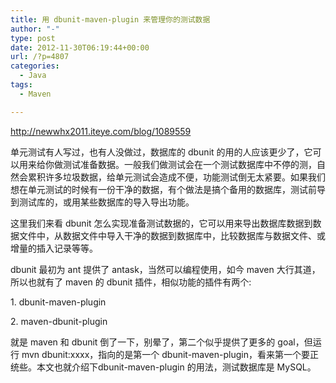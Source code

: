 ```yaml
---
title: 用 dbunit-maven-plugin 来管理你的测试数据
author: "-"
type: post
date: 2012-11-30T06:19:44+00:00
url: /?p=4807
categories:
  - Java
tags:
  - Maven

---
```

http://newwhx2011.iteye.com/blog/1089559

单元测试有人写过，也有人没做过，数据库的 dbunit 的用的人应该更少了，它可以用来给你做测试准备数据。一般我们做测试会在一个测试数据库中不停的测，自然会累积许多垃圾数据，给单元测试会造成不便，功能测试倒无太紧要。如果我们想在单元测试的时候有一份干净的数据，有个做法是搞个备用的数据库，测试前导到测试库的，或用某些数据库的导入导出功能。

这里我们来看 dbunit 怎么实现准备测试数据的，它可以用来导出数据库数据到数据文件中，从数据文件中导入干净的数据到数据库中，比较数据库与数据文件、或增量的插入记录等等。

dbunit 最初为 ant 提供了 antask，当然可以编程使用，如今 maven 大行其道，所以也就有了 maven 的 dbunit 插件，相似功能的插件有两个: 

1. dbunit-maven-plugin
  
2. maven-dbunit-plugin

就是 maven 和 dbunit 倒了一下，别晕了，第二个似乎提供了更多的 goal，但运行 mvn dbunit:xxxx，指向的是第一个 dbunit-maven-plugin，看来第一个要正统些。本文也就介绍下dbunit-maven-plugin 的用法，测试数据库是 MySQL。